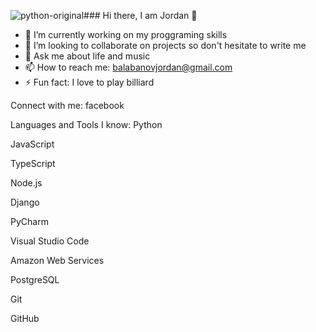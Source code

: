 ![python-original](https://github.com/entermix123/entermix123/assets/71985169/e6d96c4d-db14-4ae3-9b27-918b37aa20b0)### Hi there, I am Jordan 👋

<!--
**entermix123/entermix123** is a ✨ _special_ ✨ repository because its `README.md` (this file) appears on your GitHub profile.

Here are some ideas to get you started:

- 🔭 I’m currently working on ...
- 🌱 I’m currently learning ...
- 👯 I’m looking to collaborate on ...
- 🤔 I’m looking for help with ...
- 💬 Ask me about ...
- 📫 How to reach me: ...
- 😄 Pronouns: ...
- ⚡ Fun fact: ...
-->

- 🔭 I’m currently working on my proggraming skills
- 👯 I’m looking to collaborate on projects so don't hesitate to write me
- 💬 Ask me about life and music
- 📫 How to reach me: balabanovjordan@gmail.com
- ⚡ Fun fact: I love to play billiard

Connect with me:
 facebook

Languages and Tools I know:
Python

JavaScript

TypeScript

Node.js

Django

PyCharm

Visual Studio Code

Amazon Web Services

PostgreSQL

Git

GitHub




  
